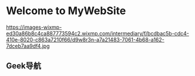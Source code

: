 # Welcome to MyWebSite

<https://images-wixmp-ed30a86b8c4ca887773594c2.wixmp.com/intermediary/f/bcdbac5b-cdc4-410e-8020-c863a7210f66/d9w8r3n-a7a21483-7061-4b68-a162-7dceb7aa9df4.jpg>

## Geek导航
